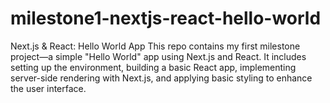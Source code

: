 # milestone1-nextjs-react-hello-world
Next.js &amp; React: Hello World App This repo contains my first milestone project—a simple "Hello World" app using Next.js and React. It includes setting up the environment, building a basic React app, implementing server-side rendering with Next.js, and applying basic styling to enhance the user interface.
